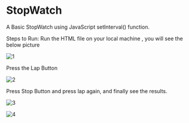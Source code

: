 # StopWatch
A Basic StopWatch using JavaScript setInterval() function.

Steps to Run:
Run the HTML file on your local machine , you will see the below picture

![1](https://user-images.githubusercontent.com/43416123/115119364-990be780-9fc5-11eb-83cb-355e29a037ce.PNG)

Press the Lap Button

![2](https://user-images.githubusercontent.com/43416123/115119420-eab47200-9fc5-11eb-868e-9781935916a5.PNG)

Press Stop Button and press lap again, and finally see the results.

![3](https://user-images.githubusercontent.com/43416123/115119451-07e94080-9fc6-11eb-8d47-348596e7af53.PNG)

![4](https://user-images.githubusercontent.com/43416123/115119464-120b3f00-9fc6-11eb-8739-bfda8b7741d8.PNG)

